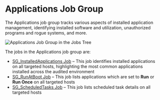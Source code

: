 # Applications Job Group

The Applications job group tracks various aspects of installed application management, identifying
installed software and utilization, unauthorized programs and rogue systems, and more.

![Applications Job Group in the Jobs Tree](/img/product_docs/accessanalyzer/12.0/solutions/windows/applications/jobstree.webp)

The jobs in the Applications job group are:

- [SG_InstalledApplications Job](/docs/accessanalyzer/12.0/solutions/windows/applications/sg_installedapplications.md) – This job identifies installed
  applications on all targeted hosts, highlighting the most common applications installed across the
  audited environment
- [SG_RunAtBoot Job](/docs/accessanalyzer/12.0/solutions/windows/applications/sg_runatboot.md) – This job lists applications which are set to **Run** or
  **Run Once** on all targeted hosts
- [SG_ScheduledTasks Job](/docs/accessanalyzer/12.0/solutions/windows/applications/sg_scheduledtasks.md) – This job lists scheduled task details on all
  targeted hosts
